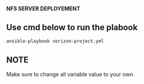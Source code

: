 #### NFS SERVER DEPLOYEMENT

## Use cmd below to run the plabook
```
ansible-playbook verizon-project.yml
```

## NOTE
Make sure to change all variable value to your own


